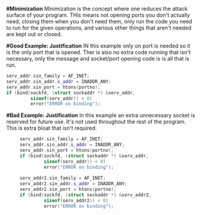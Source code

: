 **#Minimization**
Minimization is the concept where one reduces the attack surface of your program. THis means not opening ports you don't actually need, closing them when you don't need them, only run the code you need to run for the given operations, and various other things that aren't needed are kept out or closed. 

**#Good Example: Justification**
IN this example only on port is needed so it is the only port that is opened. Ther is also no extra code running that isn't necessary, only the message and socket/port opening code is is all that is run. 
```c++ 
serv_addr.sin_family = AF_INET;
serv_addr.sin_addr.s_addr = INADDR_ANY;
serv_addr.sin_port = htons(portno);
if (bind(sockfd, (struct sockaddr *) &serv_addr,
         sizeof(serv_addr)) < 0) 
         error("ERROR on binding");
```

**#Bad Example: Justification**
In this example an extra unnecessary socket is reserved for future use. It's not used throughout the rest of the program. This is extra bloat that isn't required. 
```c++ 
     serv_addr.sin_family = AF_INET;
     serv_addr.sin_addr.s_addr = INADDR_ANY;
     serv_addr.sin_port = htons(portno);
     if (bind(sockfd, (struct sockaddr *) &serv_addr,
              sizeof(serv_addr)) < 0) 
              error("ERROR on binding");
     
     serv_addr2.sin_family = AF_INET;
     serv_addr2.sin_addr.s_addr = INADDR_ANY;
     serv_addr2.sin_port = htons(portno);
     if (bind(sockfd, (struct sockaddr *) &serv_addr2,
              sizeof(serv_addr2)) < 0) 
              error("ERROR on binding");
 
``` 
